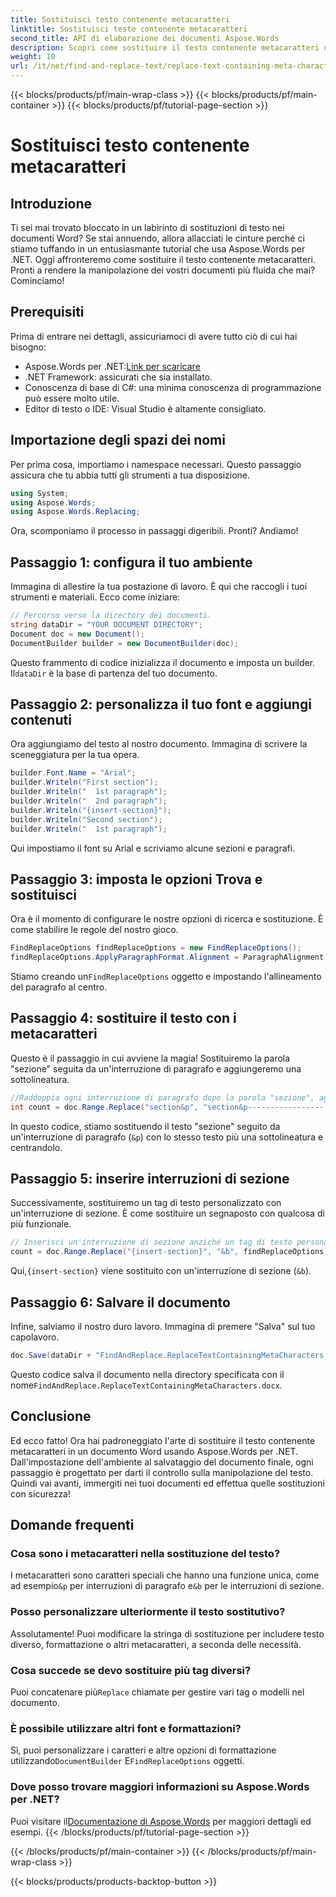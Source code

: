 ```yaml
---
title: Sostituisci testo contenente metacaratteri
linktitle: Sostituisci testo contenente metacaratteri
second_title: API di elaborazione dei documenti Aspose.Words
description: Scopri come sostituire il testo contenente metacaratteri nei documenti Word usando Aspose.Words per .NET. Segui il nostro tutorial dettagliato e coinvolgente per una manipolazione fluida del testo.
weight: 10
url: /it/net/find-and-replace-text/replace-text-containing-meta-characters/
---
```


{{< blocks/products/pf/main-wrap-class >}}
{{< blocks/products/pf/main-container >}}
{{< blocks/products/pf/tutorial-page-section >}}

# Sostituisci testo contenente metacaratteri

## Introduzione

Ti sei mai trovato bloccato in un labirinto di sostituzioni di testo nei documenti Word? Se stai annuendo, allora allacciati le cinture perché ci stiamo tuffando in un entusiasmante tutorial che usa Aspose.Words per .NET. Oggi affronteremo come sostituire il testo contenente metacaratteri. Pronti a rendere la manipolazione dei vostri documenti più fluida che mai? Cominciamo!

## Prerequisiti

Prima di entrare nei dettagli, assicuriamoci di avere tutto ciò di cui hai bisogno:
-  Aspose.Words per .NET:[Link per scaricare](https://releases.aspose.com/words/net/)
- .NET Framework: assicurati che sia installato.
- Conoscenza di base di C#: una minima conoscenza di programmazione può essere molto utile.
- Editor di testo o IDE: Visual Studio è altamente consigliato.

## Importazione degli spazi dei nomi

Per prima cosa, importiamo i namespace necessari. Questo passaggio assicura che tu abbia tutti gli strumenti a tua disposizione.

```csharp
using System;
using Aspose.Words;
using Aspose.Words.Replacing;
```

Ora, scomponiamo il processo in passaggi digeribili. Pronti? Andiamo!

## Passaggio 1: configura il tuo ambiente

Immagina di allestire la tua postazione di lavoro. È qui che raccogli i tuoi strumenti e materiali. Ecco come iniziare:

```csharp
// Percorso verso la directory dei documenti.
string dataDir = "YOUR DOCUMENT DIRECTORY";
Document doc = new Document();
DocumentBuilder builder = new DocumentBuilder(doc);
```

 Questo frammento di codice inizializza il documento e imposta un builder. Il`dataDir` è la base di partenza del tuo documento.

## Passaggio 2: personalizza il tuo font e aggiungi contenuti

Ora aggiungiamo del testo al nostro documento. Immagina di scrivere la sceneggiatura per la tua opera.

```csharp
builder.Font.Name = "Arial";
builder.Writeln("First section");
builder.Writeln("  1st paragraph");
builder.Writeln("  2nd paragraph");
builder.Writeln("{insert-section}");
builder.Writeln("Second section");
builder.Writeln("  1st paragraph");
```

Qui impostiamo il font su Arial e scriviamo alcune sezioni e paragrafi.

## Passaggio 3: imposta le opzioni Trova e sostituisci

Ora è il momento di configurare le nostre opzioni di ricerca e sostituzione. È come stabilire le regole del nostro gioco.

```csharp
FindReplaceOptions findReplaceOptions = new FindReplaceOptions();
findReplaceOptions.ApplyParagraphFormat.Alignment = ParagraphAlignment.Center;
```

 Stiamo creando un`FindReplaceOptions` oggetto e impostando l'allineamento del paragrafo al centro.

## Passaggio 4: sostituire il testo con i metacaratteri

Questo è il passaggio in cui avviene la magia! Sostituiremo la parola "sezione" seguita da un'interruzione di paragrafo e aggiungeremo una sottolineatura.

```csharp
//Raddoppia ogni interruzione di paragrafo dopo la parola "sezione", aggiungi una sorta di sottolineatura e centrala.
int count = doc.Range.Replace("section&p", "section&p----------------------&p", findReplaceOptions);
```

In questo codice, stiamo sostituendo il testo "sezione" seguito da un'interruzione di paragrafo (`&p`) con lo stesso testo più una sottolineatura e centrandolo.

## Passaggio 5: inserire interruzioni di sezione

Successivamente, sostituiremo un tag di testo personalizzato con un'interruzione di sezione. È come sostituire un segnaposto con qualcosa di più funzionale.

```csharp
// Inserisci un'interruzione di sezione anziché un tag di testo personalizzato.
count = doc.Range.Replace("{insert-section}", "&b", findReplaceOptions);
```

 Qui,`{insert-section}` viene sostituito con un'interruzione di sezione (`&b`).

## Passaggio 6: Salvare il documento

Infine, salviamo il nostro duro lavoro. Immagina di premere "Salva" sul tuo capolavoro.

```csharp
doc.Save(dataDir + "FindAndReplace.ReplaceTextContainingMetaCharacters.docx");
```

 Questo codice salva il documento nella directory specificata con il nome`FindAndReplace.ReplaceTextContainingMetaCharacters.docx`.

## Conclusione

Ed ecco fatto! Ora hai padroneggiato l'arte di sostituire il testo contenente metacaratteri in un documento Word usando Aspose.Words per .NET. Dall'impostazione dell'ambiente al salvataggio del documento finale, ogni passaggio è progettato per darti il controllo sulla manipolazione del testo. Quindi vai avanti, immergiti nei tuoi documenti ed effettua quelle sostituzioni con sicurezza!

## Domande frequenti

### Cosa sono i metacaratteri nella sostituzione del testo?
 I metacaratteri sono caratteri speciali che hanno una funzione unica, come ad esempio`&p` per interruzioni di paragrafo e`&b` per le interruzioni di sezione.

### Posso personalizzare ulteriormente il testo sostitutivo?
Assolutamente! Puoi modificare la stringa di sostituzione per includere testo diverso, formattazione o altri metacaratteri, a seconda delle necessità.

### Cosa succede se devo sostituire più tag diversi?
 Puoi concatenare più`Replace` chiamate per gestire vari tag o modelli nel documento.

### È possibile utilizzare altri font e formattazioni?
Sì, puoi personalizzare i caratteri e altre opzioni di formattazione utilizzando`DocumentBuilder` E`FindReplaceOptions` oggetti.

### Dove posso trovare maggiori informazioni su Aspose.Words per .NET?
 Puoi visitare il[Documentazione di Aspose.Words](https://reference.aspose.com/words/net/) per maggiori dettagli ed esempi.
{{< /blocks/products/pf/tutorial-page-section >}}

{{< /blocks/products/pf/main-container >}}
{{< /blocks/products/pf/main-wrap-class >}}

{{< blocks/products/products-backtop-button >}}
